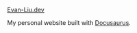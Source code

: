[Evan-Liu.dev](https://evan-liu.github.io/)

My personal website built with [Docusaurus](https://docusaurus.io/).
